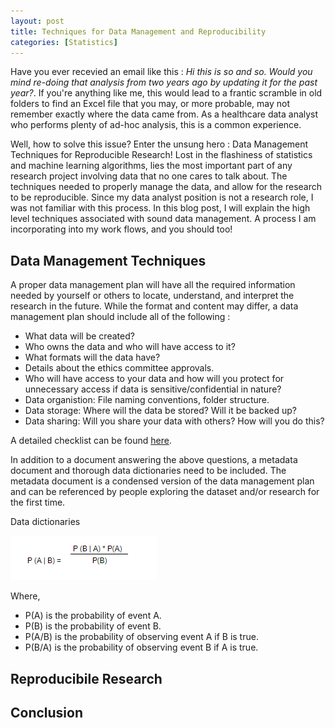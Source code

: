 ```yaml
---
layout: post
title: Techniques for Data Management and Reproducibility
categories: [Statistics]
---
```


Have you ever recevied an email like this : *Hi this is so and so.  Would you mind re-doing that analysis from two years ago by updating it for the past year?*.  If you're anything like me, this would lead to a frantic scramble in old folders to find an Excel file that you may, or more probable, may not remember exactly where the data came from.  As a healthcare data analyst who performs plenty of ad-hoc analysis, this is a common experience. 

Well, how to solve this issue?  Enter the unsung hero : Data Management Techniques for Reproducible Research!  Lost in the flashiness of statistics and machine learning algorithms, lies the most important part of any research project involving data that no one cares to talk about. The techniques needed to properly manage the data, and allow for the research to be reproducible. Since my data analyst position is not a research role, I was not familiar with this process.  In this blog post, I will explain the high level techniques associated with sound data management.  A process I am incorporating into my work flows, and you should too! 

## Data Management Techniques

A proper data management plan will have all the required information needed by yourself or others to locate, understand, and interpret the research in the future. While the format and content may differ, a data management plan should include all of the following : 

* What data will be created?
* Who owns the data and who will have access to it?
* What formats will the data have?
* Details about the ethics committee approvals.
* Who will have access to your data and how will you protect for unnecessary access if data is sensitive/confidential in nature?
* Data organistion: File naming conventions, folder structure.
* Data storage: Where will the data be stored? Will it be backed up?
* Data sharing: Will you share your data with others? How will you do this?

A detailed checklist can be found [here](https://www.dcc.ac.uk/DMPs/checklist).  

In addition to a document answering the above questions, a metadata document and thorough data dictionaries need to be included.  The metadata document is a condensed version of the data management plan and can be referenced by people exploring the dataset and/or research for the first time. 

Data dictionaries




<img src="/images/BT_1.PNG"/>

Where,  
* P(A) is the probability of event A.
* P(B) is the probability of event B.
* P(A/B) is the probability of observing event A if B is true.
* P(B/A) is the probability of observing event B if A is true.

## Reproducibile Research

## Conclusion
 

